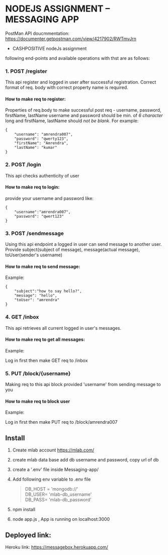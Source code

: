 # NODEJS ASSIGNMENT – MESSAGING APP
PostMan API doucmmentation: <https://documenter.getpostman.com/view/4217902/RWTmvJrn>

* CASHPOSITIVE nodeJs assignment

following end-points and available operations with thst are as follows:

### 1. POST /register
This api register and logged in user after successful registration.
Correct format of req. body with correct property name is required.

#### How to make req to register:
Properties of req.body to make successful post req - username, password, firstName, lastName
username and password should be min. of *6 character* long and firstName, lastName should *not be blank*.
For example: 

    {
        "username": "amrendra007",
        "password": "qwerty123",
        "firstName": "Amrendra",
        "lastName": "kumar"
    }

### 2. POST /login 
This api checks authenticity of user

#### How to make req to login:
provide your username and password like:

    {
        "username":"amrendra007",
        "password": "qwert123"
    }

### 3. POST /sendmessage
Using this api endpoint a logged in user can send message to another user.
Provide subject(subject of message), message(actual message), toUser(sender's username)

#### How to make req to send message:
Example: 

    {
        "subject":"how to say hello?",
        "message": "hello",
        "toUser": "amrendra"
    }

### 4. GET /inbox
This api retrieves all current logged in user's messages.

#### How to make req to get all messages:
Example:

Log in first then make GET req to /inbox

### 5. PUT /block/{username}
Making req to this api block provided 'username' from sending message to you

#### How to make req to block user
Example:

Log in first then make 
PUT req to /block/amrendra007

## Install
1. Create mlab account <https://mlab.com/>
2. create mlab data base add db username and password, copy url of db
3. create a '.env' file inside Messaging-app/
4. Add following env variable to .env file

    >DB_HOST = 'mongodb://'<br>
    >DB_USER= 'mlab-db_username'<br>
    >DB_PASS= 'mlab-db_password'<br>

5. npm install
6. node app.js , App is running on localhost:3000

## Deployed link: 

Heroku link: <https://messagebox.herokuapp.com/>



